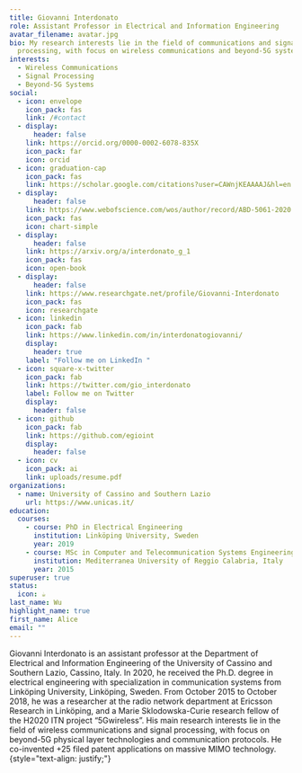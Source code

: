 ```yaml
---
title: Giovanni Interdonato
role: Assistant Professor in Electrical and Information Engineering
avatar_filename: avatar.jpg
bio: My research interests lie in the field of communications and signal
  processing, with focus on wireless communications and beyond-5G systems.
interests:
  - Wireless Communications
  - Signal Processing
  - Beyond-5G Systems
social:
  - icon: envelope
    icon_pack: fas
    link: /#contact
  - display:
      header: false
    link: https://orcid.org/0000-0002-6078-835X
    icon_pack: far
    icon: orcid
  - icon: graduation-cap
    icon_pack: fas
    link: https://scholar.google.com/citations?user=CAWnjKEAAAAJ&hl=en
  - display:
      header: false
    link: https://www.webofscience.com/wos/author/record/ABD-5061-2020
    icon_pack: fas
    icon: chart-simple
  - display:
      header: false
    link: https://arxiv.org/a/interdonato_g_1
    icon_pack: fas
    icon: open-book
  - display:
      header: false
    link: https://www.researchgate.net/profile/Giovanni-Interdonato
    icon_pack: fas
    icon: researchgate
  - icon: linkedin
    icon_pack: fab
    link: https://www.linkedin.com/in/interdonatogiovanni/
    display:
      header: true
    label: "Follow me on LinkedIn "
  - icon: square-x-twitter
    icon_pack: fab
    link: https://twitter.com/gio_interdonato
    label: Follow me on Twitter
    display:
      header: false
  - icon: github
    icon_pack: fab
    link: https://github.com/egioint
    display:
      header: false
  - icon: cv
    icon_pack: ai
    link: uploads/resume.pdf
organizations:
  - name: University of Cassino and Southern Lazio
    url: https://www.unicas.it/
education:
  courses:
    - course: PhD in Electrical Engineering
      institution: Linköping University, Sweden
      year: 2019
    - course: MSc in Computer and Telecommunication Systems Engineering
      institution: Mediterranea University of Reggio Calabria, Italy
      year: 2015
superuser: true
status:
  icon: ☕️
last_name: Wu
highlight_name: true
first_name: Alice
email: ""
---
```

Giovanni Interdonato is an assistant professor at the Department of Electrical and Information Engineering of the University of Cassino and Southern Lazio, Cassino, Italy. In 2020, he received the Ph.D. degree in electrical engineering with specialization in communication systems from Linköping University, Linköping, Sweden. From October 2015 to October 2018, he was a researcher at the radio network department at Ericsson Research in Linköping, and a Marie Sklodowska-Curie research fellow of the H2020 ITN project “5Gwireless”. His main research interests lie in the field of wireless communications and signal processing, with focus on beyond-5G physical layer technologies and communication protocols. He co-invented +25 filed patent applications on massive MIMO technology.{style="text-align: justify;"}